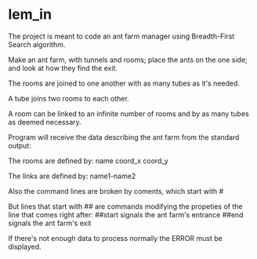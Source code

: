 # lem_in

The project is meant to code an ant farm manager using Breadth-First Search algorithm.

Make an ant farm, with tunnels and rooms;
place the ants on the one side;
and look at how they find the exit.

The rooms are joined to one another with as many tubes as it's needed.

A tube joins two rooms to each other.

A room can be linked to an infinite number of rooms and by as many tubes as deemed necessary.

Program will receive the data describing the ant farm from the standard output:

The rooms are defined by:	name	coord_x	coord_y

The links are defined by:	name1-name2

Also the command lines are broken by coments, which start with #

But lines that start with ## are commands modifying the propeties of the line that comes right after:
			##start signals the ant farm's entrance
			##end	signals the ant farm's exit

If there's not enough data to process normally the ERROR must be displayed.

